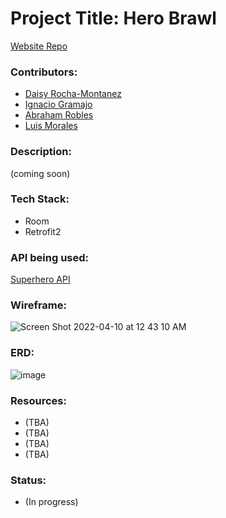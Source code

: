 # Project Title: Hero Brawl

[Website Repo](https://github.com/IGramajoO/project_3_website)

### Contributors: 
  * [Daisy Rocha-Montanez](https://github.com/daisyrocha) 
  * [Ignacio Gramajo](https://github.com/IGramajoO)
  * [Abraham Robles](https://github.com/abeRoblesMartinez)
  * [Luis Morales](https://github.com/LuiM112)

### Description: 
 (coming soon) 
 
### Tech Stack:
  * Room
  * Retrofit2


### API being used: 
  [Superhero API](https://www.superheroapi.com)
  
  
 ### Wireframe:
![Screen Shot 2022-04-10 at 12 43 10 AM](https://user-images.githubusercontent.com/72002539/162608077-73172162-7ddc-4f48-a05d-a78bb05cdb50.png) 

### ERD:
![image](https://user-images.githubusercontent.com/89751770/162643741-2254910e-aa88-46a6-9192-9778289fcdd2.png)
                

### Resources: 
  * (TBA)
  * (TBA)
  * (TBA)               
  * (TBA)

### Status: 
  * (In progress)

